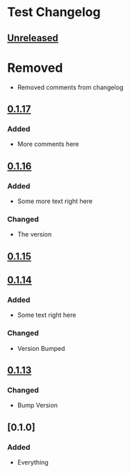 # Test Changelog

## [Unreleased]
# Removed
- Removed comments from changelog

## [0.1.17]
### Added
- More comments here

## [0.1.16]
### Added
- Some more text right here

### Changed
- The version

## [0.1.15]

## [0.1.14]
### Added
- Some text right here

### Changed
- Version Bumped

## [0.1.13]
### Changed
- Bump Version

## [0.1.0]
### Added
- Everything

[Unreleased]: https://github.com/PolyhedralDev/TerraOverworldConfig/compare/v0.1.17...HEAD
[0.1.17]: https://github.com/PolyhedralDev/TerraOverworldConfig/compare/v0.1.16...v0.1.17
[0.1.16]: https://github.com/PolyhedralDev/TerraOverworldConfig/compare/v0.1.15...v0.1.16
[0.1.15]: https://github.com/PolyhedralDev/TerraOverworldConfig/compare/v0.1.14...v0.1.15
[0.1.14]: https://github.com/PolyhedralDev/TerraOverworldConfig/compare/v0.1.13...v0.1.14
[0.1.13]: https://github.com/PolyhedralDev/TerraOverworldConfig/compare/v0.1.12...v0.1.13
[1.0.0]: https://github.com/Astrashh/ConfigPackAutomation/releases/tag/v1.0.0